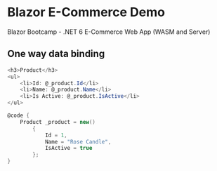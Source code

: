 # Blazor E-Commerce Demo
 Blazor Bootcamp - .NET 6 E-Commerce Web App (WASM and Server)

## One way data binding
```csharp
<h3>Product</h3>
<ul>
    <li>Id: @_product.Id</li>
    <li>Name: @_product.Name</li>
    <li>Is Active: @_product.IsActive</li>
</ul>

@code {
    Product _product = new()
        {
            Id = 1,
            Name = "Rose Candle",
            IsActive = true
        };
}
```
